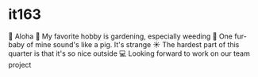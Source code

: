 # it163
:call_me_hand: Aloha
:seedling: My favorite hobby is gardening, especially weeding
:pig_nose: One fur-baby of mine sound's like a pig. It's strange
:sunny: The hardest part of this quarter is that it's so nice outside
:computer: Looking forward to work on our team project
